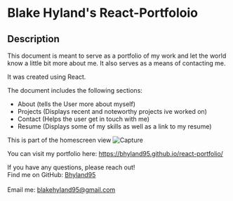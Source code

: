 # Blake Hyland's React-Portfoloio

  ## Description
  This document is meant to serve as a portfolio of my work and let the world know a little bit more about me. It also serves as a means of contacting me. 

  It was created using React. 

  The document includes the following sections: 
  - About (tells the User more about myself)
  - Projects (Displays recent and noteworthy projects ive worked on)
  - Contact (Helps the user get in touch with me)
  - Resume (Displays some of my skills as well as a link to my resume)


  This is part of the homescreen view
  ![Capture](https://user-images.githubusercontent.com/84405590/145688814-c5668c60-952f-4e88-9d20-0d68cb0b28ad.PNG)


  You can visit my portfolio here: https://bhyland95.github.io/react-portfolio/


If you have any questions, please reach out! 
  <br />
  Find me on GitHub: [Bhyland95](https://github.com/Bhyland95)<br />
  <br />
  Email me: blakehyland95@gmail.com
 

